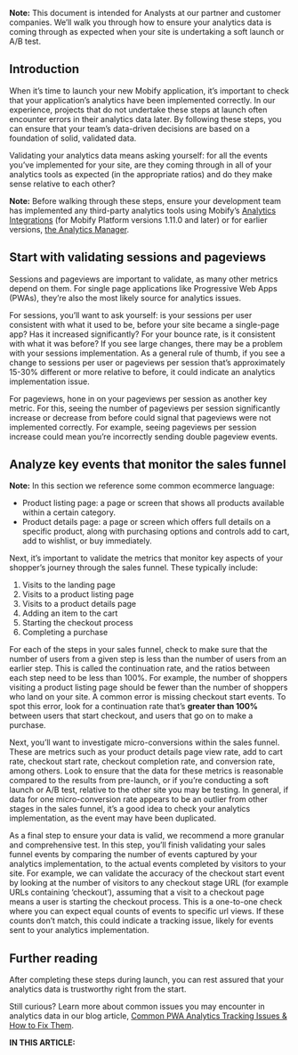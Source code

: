 <div class="c-callout">
  <p>
    <strong>Note:</strong> This document is intended for Analysts at our partner and customer companies. We’ll walk you through how to ensure your analytics data is coming through as expected when your site is undertaking a soft launch or A/B test.
  </p>
</div>

## Introduction

When it’s time to launch your new Mobify application, it’s important to check that your application’s analytics have been implemented correctly. In our experience, projects that do not undertake these steps at launch often encounter errors in their analytics data later. By following these steps, you can ensure that your team’s data-driven decisions are based on a foundation of solid, validated data.

Validating your analytics data means asking yourself: for all the events you’ve implemented for your site, are they coming through in all of your analytics tools as expected (in the appropriate ratios) and do they make sense relative to each other?

<div class="c-callout">
  <p>
    <strong>Note:</strong> Before walking through these steps, ensure your development team has implemented any third-party analytics tools using Mobify’s <a href="../../analytics/analytics-integrations-overview/">Analytics Integrations</a> (for Mobify Platform versions 1.11.0 and later) or for earlier versions, <a href="../../analytics/legacy-analytics-manager/">the Analytics Manager</a>.
  </p>
</div>

## Start with validating sessions and pageviews

Sessions and pageviews are important to validate, as many other metrics depend on them. For single page applications like Progressive Web Apps (PWAs), they’re also the most likely source for analytics issues.

For sessions, you’ll want to ask yourself: is your sessions per user consistent with what it used to be, before your site became a single-page app? Has it increased significantly? For your bounce rate, is it consistent with what it was before? If you see large changes, there may be a problem with your sessions implementation. As a general rule of thumb, if you see a change to sessions per user or pageviews per session that’s approximately 15-30% different or more relative to before, it could indicate an analytics implementation issue. 

For pageviews, hone in on your pageviews per session as another key metric. For this, seeing the number of pageviews per session significantly increase or decrease from before could signal that pageviews were not implemented correctly. For example, seeing pageviews per session increase could mean you’re incorrectly sending double pageview events.

## Analyze key events that monitor the sales funnel

<div class="c-callout">
<p>
<strong>Note:</strong> In this section we reference some common ecommerce language:

- Product listing page: a page or screen that shows all products available within a certain category.
- Product details page: a page or screen which offers full details on a specific product, along with purchasing options and controls add to cart, add to wishlist, or buy immediately.
</p>
</div>

Next, it’s important to validate the metrics that monitor key aspects of your shopper’s journey through the sales funnel. These typically include:

1. Visits to the landing page
2. Visits to a product listing page
3. Visits to a product details page
4. Adding an item to the cart
5. Starting the checkout process
6. Completing a purchase

For each of the steps in your sales funnel, check to make sure that the number of users from a given step is less than the number of users from an earlier step. This is called the continuation rate, and the ratios between each step need to be less than 100%. For example, the number of shoppers visiting a product listing page should be fewer than the number of shoppers who land on your site. A common error is missing checkout start events. To spot this error, look for a continuation rate that’s **greater than 100%** between users that start checkout, and users that go on to make a purchase.

Next, you’ll want to investigate micro-conversions within the sales funnel. These are metrics such as your product details page view rate, add to cart rate, checkout start rate, checkout completion rate, and conversion rate, among others. Look to ensure that the data for these metrics is reasonable compared to the results from pre-launch, or if you’re conducting a soft launch or A/B test, relative to the other site you may be testing. In general, if data for one micro-conversion rate appears to be an outlier from other stages in the sales funnel, it’s a good idea to check your analytics implementation, as the event may have been duplicated.

As a final step to ensure your data is valid, we recommend a more granular and comprehensive test. In this step, you’ll finish validating your sales funnel events by comparing the number of events captured by your analytics implementation, to the actual events completed by visitors to your site. For example, we can validate the accuracy of the checkout start event by looking at the number of visitors to any checkout stage URL (for example URLs containing ‘checkout’), assuming that a visit to a checkout page means a user is starting the checkout process. This is a one-to-one check where you can expect equal counts of events to specific url views. If these counts don’t match, this could indicate a tracking issue, likely for events sent to your analytics implementation.

## Further reading

After completing these steps during launch, you can rest assured that your analytics data is trustworthy right from the start.

Still curious? Learn more about common issues you may encounter in analytics data in our blog article, [Common PWA Analytics Tracking Issues & How to Fix Them](https://www.mobify.com/insights/common-pwa-analytics-tracking-issues-how-to-fix-them/).

<div id="toc"><p class="u-text-size-smaller u-margin-start u-margin-bottom"><b>IN THIS ARTICLE:</b></p></div>


